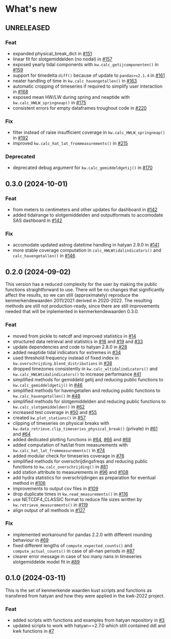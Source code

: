 # What's new

## UNRELEASED

### Feat
- expanded physical_break_dict in [#151](https://github.com/Deltares-research/kenmerkendewaarden/pull/151)
- linear fit for slotgemiddelden (no nodal) in [#157](https://github.com/Deltares-research/kenmerkendewaarden/pull/157)
- exposed yearly tidal components with `kw.calc_getijcomponenten()` in [#159](https://github.com/Deltares-research/kenmerkendewaarden/pull/159)
- support for timedelta `diff()` because of update to `pandas>=2.1.4` in [#161](https://github.com/Deltares-research/kenmerkendewaarden/pull/161)
- neater handling of time in `kw.calc_havengetallen()` in [#163](https://github.com/Deltares-research/kenmerkendewaarden/pull/163)
- automatic cropping of timeseries if required to simplify user interaction in [#168](https://github.com/Deltares-research/kenmerkendewaarden/pull/168)
- exposed mean HW/LW during spring and neaptide with `kw.calc_HWLW_springneap()` in [#175](https://github.com/Deltares-research/kenmerkendewaarden/pull/175)
- consistent errors for empty dataframes troughout code in [#220](https://github.com/Deltares-research/kenmerkendewaarden/pull/220)

### Fix
- filter instead of raise insufficient coverage in `kw.calc_HWLW_springneap()` in [#192](https://github.com/Deltares-research/kenmerkendewaarden/pull/192)
- improved `kw.calc_hat_lat_frommeasurements()` in [#215](https://github.com/Deltares-research/kenmerkendewaarden/pull/215)

### Deprecated
- deprecated debug argument for `kw.calc_gemiddeldgetij()` in [#170](https://github.com/Deltares-research/kenmerkendewaarden/pull/170)


## 0.3.0 (2024-10-01)

### Feat
- from meters to centimeters and other updates for dashboard in [#142](https://github.com/Deltares-research/kenmerkendewaarden/pull/142)
- added tidalrange to slotgemiddelden and outputformats to accomodate SAS dashboard in [#142](https://github.com/Deltares-research/kenmerkendewaarden/pull/142)

### Fix
- accomodate updated astrog datetime handling in hatyan 2.9.0 in [#141](https://github.com/Deltares-research/kenmerkendewaarden/pull/141)
- more stable coverage computation in `calc_HWLWtidalindicators()` and `calc_havengetallen()` in [#146](https://github.com/Deltares-research/kenmerkendewaarden/pull/146)


## 0.2.0 (2024-09-02)
This version has a reduced complexity for the user by making the public functions straightforward to use. There will be no changes that significantly affect the results, so we can still (approximately) reproduce the kenmerkendewaarden 2011/2021 derived in 2020-2022. The resulting methods are still not production-ready, since there are still improvements needed that will be inplemented in kenmerkendewaarden 0.3.0.

### Feat
- moved from pickle to netcdf and improved statistics in [#14](https://github.com/Deltares-research/kenmerkendewaarden/pull/14)
- structured data retrieval and statistics in [#16](https://github.com/Deltares-research/kenmerkendewaarden/pull/16) and [#19](https://github.com/Deltares-research/kenmerkendewaarden/pull/19) and [#33](https://github.com/Deltares-research/kenmerkendewaarden/pull/33)
- update dependencies and code to hatyan 2.8.0 in [#28](https://github.com/Deltares-research/kenmerkendewaarden/pull/28)
- added neaptide tidal indicators for extremes in [#34](https://github.com/Deltares-research/kenmerkendewaarden/pull/34)
- used threshold frequency instead of fixed index in `kw.overschrijding.blend_distributions` in [#38](https://github.com/Deltares-research/kenmerkendewaarden/pull/38)
- dropped timezones consistently in `kw.calc_wltidalindicators()` and `kw.calc_HWLWtidalindicators()` to increase performance [#41](https://github.com/Deltares-research/kenmerkendewaarden/pull/41)
- simplified methods for gemiddeld getij and reducing public functions to `kw.calc_gemiddeldgetij()` in [#46](https://github.com/Deltares-research/kenmerkendewaarden/pull/46)
- simplified methods for havengetallen and reducing public functions to `kw.calc_havengetallen()` in [#48](https://github.com/Deltares-research/kenmerkendewaarden/pull/48)
- simplified methods for slotgemiddelden and reducing public functions to `kw.calc_slotgemiddelden()` in [#62](https://github.com/Deltares-research/kenmerkendewaarden/pull/62)
- increased test coverage in [#50](https://github.com/Deltares-research/kenmerkendewaarden/pull/50) and [#55](https://github.com/Deltares-research/kenmerkendewaarden/pull/55)
- created `kw.plot_stations()` in [#57](https://github.com/Deltares-research/kenmerkendewaarden/pull/57)
- clipping of timeseries on physical breaks with `kw.data_retrieve.clip_timeseries_physical_break()` (private) in [#61](https://github.com/Deltares-research/kenmerkendewaarden/pull/61) and [#64](https://github.com/Deltares-research/kenmerkendewaarden/pull/64)
- added dedicated plotting functions in [#64](https://github.com/Deltares-research/kenmerkendewaarden/pull/64), [#66](https://github.com/Deltares-research/kenmerkendewaarden/pull/66) and [#68](https://github.com/Deltares-research/kenmerkendewaarden/pull/68)
- added computation of hat/lat from measurements with `kw.calc_hat_lat_frommeasurements()` in [#74](https://github.com/Deltares-research/kenmerkendewaarden/pull/74)
- added modular check for timeseries coverage in [#76](https://github.com/Deltares-research/kenmerkendewaarden/pull/76)
- simplified methods for overschrijdingsfreqs and reducing public functions to `kw.calc_overschrijding()` in [#81](https://github.com/Deltares-research/kenmerkendewaarden/pull/81)
- add station attribute to measurements in [#96](https://github.com/Deltares-research/kenmerkendewaarden/pull/96) and [#108](https://github.com/Deltares-research/kenmerkendewaarden/pull/108)
- add hydra statistics for overschrijdingen as preparation for eventual method in [#106](https://github.com/Deltares-research/kenmerkendewaarden/pull/106)
- improvements to output csv files in [#109](https://github.com/Deltares-research/kenmerkendewaarden/pull/109)
- drop duplicate times in `kw.read_measurements()` in [#116](https://github.com/Deltares-research/kenmerkendewaarden/pull/116)
- use NETCDF4_CLASSIC format to reduce file sizes written by `kw.retrieve_measurements()` in [#119](https://github.com/Deltares-research/kenmerkendewaarden/pull/119)
- align output of all methods in [#127](https://github.com/Deltares-research/kenmerkendewaarden/pull/127)

### Fix
- implemented workaround for pandas 2.2.0 with different rounding behaviour in [#69](https://github.com/Deltares-research/kenmerkendewaarden/pull/69)
- fixed different lengths of `compute_expected_counts()` and `compute_actual_counts()` in case of all-nan periods in [#87](https://github.com/Deltares-research/kenmerkendewaarden/pull/87)
- clearer error message in case of too many nans in timeseries slotgemiddelde model fit in [#89](https://github.com/Deltares-research/kenmerkendewaarden/pull/89)


## 0.1.0 (2024-03-11)
This is the set of kenmerkende waarden kust scripts and functions as transfered from hatyan and how they were applied in the kwk-2022 project.

### Feat
- added scripts with functions and examples from hatyan repository in [#3](https://github.com/Deltares-research/kenmerkendewaarden/pull/3)
- updated scripts to work with hatyan==2.7.0 which still contained ddl and kwk functions in [#7](https://github.com/Deltares-research/kenmerkendewaarden/pull/7)
